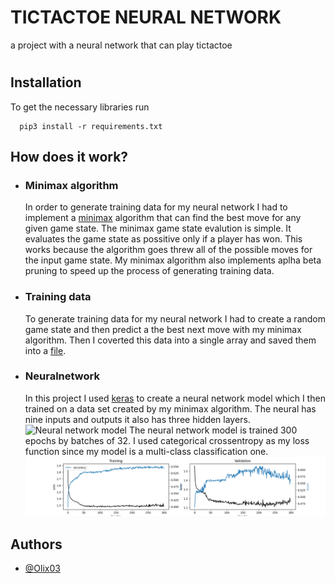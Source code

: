 
# TICTACTOE NEURAL NETWORK

a project with a neural network that can play tictactoe




#
## Installation

To get the necessary libraries run 

```cdm
  pip3 install -r requirements.txt
```


## How does it work?
- ### Minimax algorithm
    In order to generate training data for my neural network I had to implement a [minimax](https://github.com/Olix03/TicTacToe/blob/master/Minimax.py) algorithm that can
    find the best move for any given game state. The minimax game state evalution is simple. It evaluates the game state as possitive only if a player has won. This works because the algorithm
    goes threw all of the possible moves for the input game state. My minimax algorithm also implements aplha beta pruning to speed up the process of generating training data.

- ### Training data
    To generate training data for my neural network I had to create a random game state and then predict a the best next move with my minimax algorithm. Then I coverted this data into a single array 
    and saved them into a [file](https://raw.githubusercontent.com/Olix03/TicTacToe/master/O_training_data.txt). 

- ### Neuralnetwork
    In this project I used [keras](https://keras.io/) to create a neural network model
    which I then trained on a data set created by my minimax algorithm. The neural has
    nine inputs and outputs it also has three hidden layers. 
    ![Neural network model](https://github.com/Olix03/TicTacToe/blob/master/model_visual.png?raw=true)
    The neural network model is trained 300 epochs by batches of 32. I used categorical crossentropy as my loss function since my model is a multi-class classification one.   
    ![Trianing Graph](https://github.com/atOliverParkerMorgan/TicTacToe-neuralnetwork/blob/master/training_visual.png?raw=true)
## Authors

- [@Olix03](https://github.com/Olix03)


